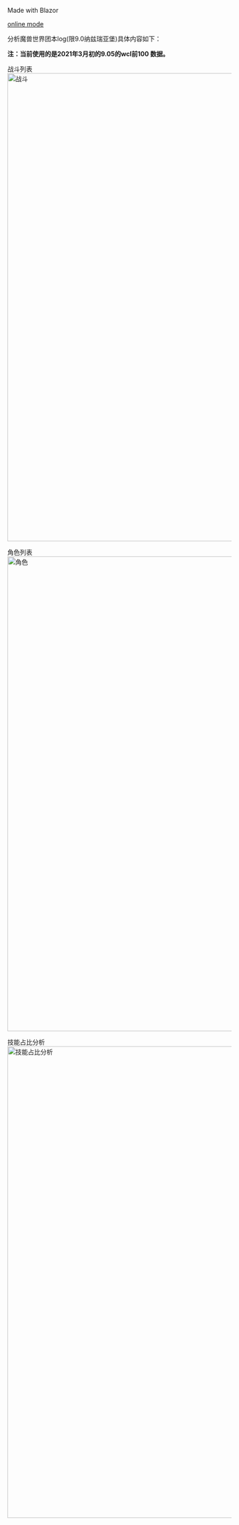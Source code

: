 Made with Blazor

[online mode]( http://120.26.47.184:5000/)

分析魔兽世界团本log(限9.0纳兹瑞亚堡)具体内容如下：

**注：当前使用的是2021年3月初的9.05的wcl前100 数据。**

战斗列表
<img width="1052" alt="战斗" src="https://user-images.githubusercontent.com/17643775/112939447-0f06f680-915e-11eb-83f5-107f4f23a3ad.png">

角色列表
<img width="1067" alt="角色" src="https://user-images.githubusercontent.com/17643775/112939466-1af2b880-915e-11eb-8fe6-7eb2316afe27.png">

技能占比分析
<img width="1060" alt="技能占比分析" src="https://user-images.githubusercontent.com/17643775/112939485-247c2080-915e-11eb-9f3d-99bf75b42572.png">

